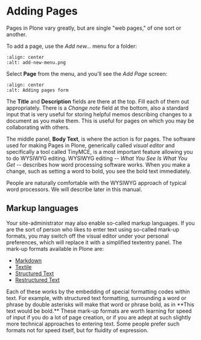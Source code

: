 # Adding Pages

Pages in Plone vary greatly, but are single "web pages," of one sort or
another.

To add a page, use the *Add new...* menu for a folder:

```{figure} ../../_robot/adding-pages_add-menu.png
:align: center
:alt: add-new-menu.png
```

Select **Page** from the menu, and you'll see the *Add Page* screen:

```{figure} ../../_robot/adding-pages_add-form.png
:align: center
:alt: Adding pages form
```

The **Title** and **Description** fields are there at the top. Fill each of them out appropriately. There is a *Change note* field at the bottom, also a standard input that is very useful for storing helpful memos describing changes to a document as you make them.
This is useful for pages on which you may be collaborating with others.

The middle panel, **Body Text**, is where the action is for pages.
The software used for making Pages in Plone, generically called *visual editor* and specifically a tool called TinyMCE, is a most important feature allowing you to do WYSIWYG editing.
WYSIWYG editing -- *What You See Is What You Get* -- describes how word processing software works.
When you make a change, such as setting a word to bold, you see the bold text immediately.

People are naturally comfortable with the WYSIWYG approach of typical word processors. We will describe later in this manual.

## Markup languages

Your site-administrator may also enable so-called markup languages.
If you are the sort of person who likes to enter text using so-called mark-up formats, you may switch off the visual editor under your personal preferences, which will replace it with a simplified textentry panel.
The mark-up formats available in Plone are:

- [Markdown](http://en.wikipedia.org/wiki/Markdown)
- [Textile](http://en.wikipedia.org/wiki/Textile_%28markup_language%29)
- [Structured Text](http://www.zope.org/Documentation/Articles/STX)
- [Restructured Text](http://en.wikipedia.org/wiki/ReStructuredText)

Each of these works by the embedding of special formatting codes within text.
For example, with structured text formatting, surrounding a word or phrase by double asterisks will make that word or phrase bold, as in \*\*This text would be bold.\*\*
These mark-up formats are worth learning for speed of input if you do a lot of page creation, or if you are adept at such slightly more technical approaches to entering text.
Some people prefer such formats not for speed itself, but for fluidity of expression.
